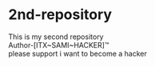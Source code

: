 # 2nd-repository
This is my second repository
<br>
Author-[ITX~SAMI~HACKER]™
<br>
please support i want to become a hacker
